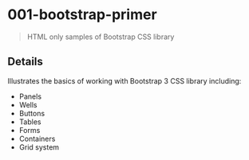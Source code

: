 # 001-bootstrap-primer

> HTML only samples of Bootstrap CSS library

## Details
Illustrates the basics of working with Bootstrap 3 CSS library including:
+ Panels
+ Wells
+ Buttons
+ Tables
+ Forms
+ Containers
+ Grid system

